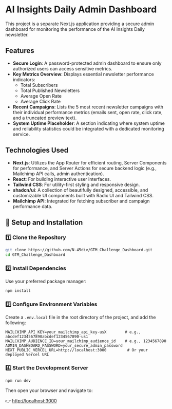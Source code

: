 # AI Insights Daily Admin Dashboard

This project is a separate Next.js application providing a secure admin dashboard for monitoring the performance of the AI Insights Daily newsletter.

## Features

*   **Secure Login**: A password-protected admin dashboard to ensure only authorized users can access sensitive metrics.
*   **Key Metrics Overview**: Displays essential newsletter performance indicators:
    *   Total Subscribers
    *   Total Published Newsletters
    *   Average Open Rate
    *   Average Click Rate
*   **Recent Campaigns**: Lists the 5 most recent newsletter campaigns with their individual performance metrics (emails sent, open rate, click rate, and a truncated preview text).
*   **System Uptime Placeholder**: A section indicating where system uptime and reliability statistics could be integrated with a dedicated monitoring service.

## Technologies Used

*   **Next.js**: Utilizes the App Router for efficient routing, Server Components for performance, and Server Actions for secure backend logic (e.g., Mailchimp API calls, admin authentication).
*   **React**: For building interactive user interfaces.
*   **Tailwind CSS**: For utility-first styling and responsive design.
*   **shadcn/ui**: A collection of beautifully designed, accessible, and customizable UI components built with Radix UI and Tailwind CSS.
*   **Mailchimp API**: Integrated for fetching subscriber and campaign performance data.

## 🚀 Setup and Installation


### 1️⃣ Clone the Repository

```bash
git clone https://github.com/N-45div/GTM_Challenge_Dashboard.git
cd GTM_Challenge_Dashboard
```


### 2️⃣ Install Dependencies

Use your preferred package manager:

```bash
npm install
```


### 3️⃣ Configure Environment Variables

Create a `.env.local` file in the root directory of the project, and add the following:

```env
MAILCHIMP_API_KEY=your_mailchimp_api_key-usX        # e.g., abcdef1234567890abcdef1234567890-us1
MAILCHIMP_AUDIENCE_ID=your_mailchimp_audience_id    # e.g., 1234567890
ADMIN_DASHBOARD_PASSWORD=your_secure_admin_password
NEXT_PUBLIC_VERCEL_URL=http://localhost:3000         # Or your deployed Vercel URL
```



### 4️⃣ Start the Development Server

```bash
npm run dev
```

Then open your browser and navigate to:

👉 [http://localhost:3000](http://localhost:3000)

